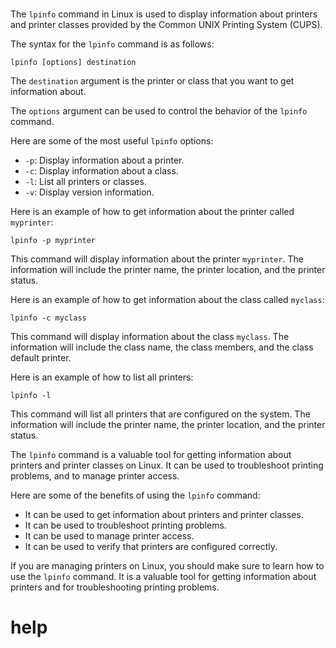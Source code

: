 # 

The `lpinfo` command in Linux is used to display information about printers and printer classes provided by the Common UNIX Printing System (CUPS). 

The syntax for the `lpinfo` command is as follows:

```
lpinfo [options] destination
```

The `destination` argument is the printer or class that you want to get information about.

The `options` argument can be used to control the behavior of the `lpinfo` command.

Here are some of the most useful `lpinfo` options:

* `-p`: Display information about a printer.
* `-c`: Display information about a class.
* `-l`: List all printers or classes.
* `-v`: Display version information.

Here is an example of how to get information about the printer called `myprinter`:

```
lpinfo -p myprinter
```

This command will display information about the printer `myprinter`. The information will include the printer name, the printer location, and the printer status.

Here is an example of how to get information about the class called `myclass`:

```
lpinfo -c myclass
```

This command will display information about the class `myclass`. The information will include the class name, the class members, and the class default printer.

Here is an example of how to list all printers:

```
lpinfo -l
```

This command will list all printers that are configured on the system. The information will include the printer name, the printer location, and the printer status.

The `lpinfo` command is a valuable tool for getting information about printers and printer classes on Linux. It can be used to troubleshoot printing problems, and to manage printer access.

Here are some of the benefits of using the `lpinfo` command:

* It can be used to get information about printers and printer classes.
* It can be used to troubleshoot printing problems.
* It can be used to manage printer access.
* It can be used to verify that printers are configured correctly.

If you are managing printers on Linux, you should make sure to learn how to use the `lpinfo` command. It is a valuable tool for getting information about printers and for troubleshooting printing problems.




# help 

```

```
